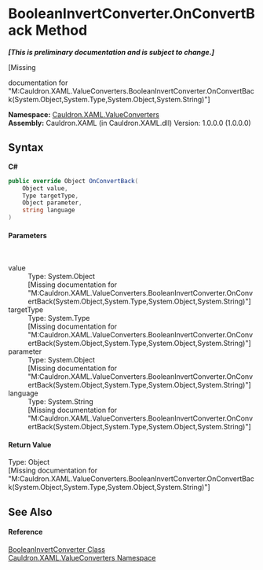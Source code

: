 # BooleanInvertConverter.OnConvertBack Method 
 _**\[This is preliminary documentation and is subject to change.\]**_

\[Missing <summary> documentation for "M:Cauldron.XAML.ValueConverters.BooleanInvertConverter.OnConvertBack(System.Object,System.Type,System.Object,System.String)"\]

**Namespace:**&nbsp;<a href="N_Cauldron_XAML_ValueConverters">Cauldron.XAML.ValueConverters</a><br />**Assembly:**&nbsp;Cauldron.XAML (in Cauldron.XAML.dll) Version: 1.0.0.0 (1.0.0.0)

## Syntax

**C#**<br />
``` C#
public override Object OnConvertBack(
	Object value,
	Type targetType,
	Object parameter,
	string language
)
```


#### Parameters
&nbsp;<dl><dt>value</dt><dd>Type: System.Object<br />\[Missing <param name="value"/> documentation for "M:Cauldron.XAML.ValueConverters.BooleanInvertConverter.OnConvertBack(System.Object,System.Type,System.Object,System.String)"\]</dd><dt>targetType</dt><dd>Type: System.Type<br />\[Missing <param name="targetType"/> documentation for "M:Cauldron.XAML.ValueConverters.BooleanInvertConverter.OnConvertBack(System.Object,System.Type,System.Object,System.String)"\]</dd><dt>parameter</dt><dd>Type: System.Object<br />\[Missing <param name="parameter"/> documentation for "M:Cauldron.XAML.ValueConverters.BooleanInvertConverter.OnConvertBack(System.Object,System.Type,System.Object,System.String)"\]</dd><dt>language</dt><dd>Type: System.String<br />\[Missing <param name="language"/> documentation for "M:Cauldron.XAML.ValueConverters.BooleanInvertConverter.OnConvertBack(System.Object,System.Type,System.Object,System.String)"\]</dd></dl>

#### Return Value
Type: Object<br />\[Missing <returns> documentation for "M:Cauldron.XAML.ValueConverters.BooleanInvertConverter.OnConvertBack(System.Object,System.Type,System.Object,System.String)"\]

## See Also


#### Reference
<a href="T_Cauldron_XAML_ValueConverters_BooleanInvertConverter">BooleanInvertConverter Class</a><br /><a href="N_Cauldron_XAML_ValueConverters">Cauldron.XAML.ValueConverters Namespace</a><br />